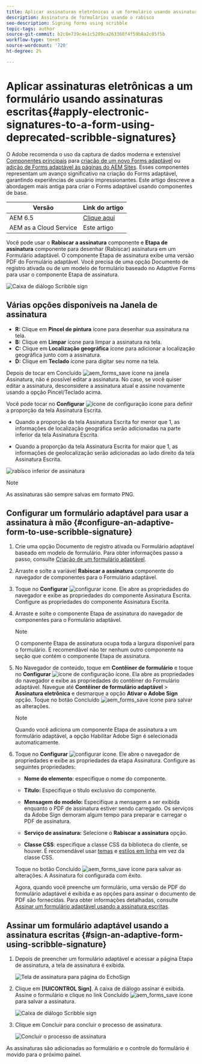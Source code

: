 ```yaml
---
title: Aplicar assinaturas eletrônicas a um formulário usando assinaturas escritas
description: Assinatura de formulários usando o rabisco
seo-description: Signing forms using scribble
topic-tags: author
source-git-commit: b2c8e739c4e1c5289ca263360f4f59b8a2c05f5b
workflow-type: tm+mt
source-wordcount: '720'
ht-degree: 2%

---
```


# Aplicar assinaturas eletrônicas a um formulário usando assinaturas escritas{#apply-electronic-signatures-to-a-form-using-deprecated-scribble-signatures}

<span class="preview"> O Adobe recomenda o uso da captura de dados moderna e extensível [Componentes principais](https://experienceleague.adobe.com/docs/experience-manager-core-components/using/adaptive-forms/introduction.html?lang=pt-br) para [criação de um novo Forms adaptável](/help/forms/creating-adaptive-form-core-components.md) ou [adição de Forms adaptável às páginas do AEM Sites](/help/forms/create-or-add-an-adaptive-form-to-aem-sites-page.md). Esses componentes representam um avanço significativo na criação do Forms adaptável, garantindo experiências de usuário impressionantes. Este artigo descreve a abordagem mais antiga para criar o Forms adaptável usando componentes de base. </span>

| Versão | Link do artigo |
| -------- | ---------------------------- |
| AEM 6.5 | [Clique aqui](https://experienceleague.adobe.com/docs/experience-manager-65/forms/adaptive-forms-basic-authoring/signing-forms-using-scribble.html) |
| AEM as a Cloud Service | Este artigo |


Você pode usar o **Rabiscar a assinatura** componente e **Etapa de assinatura** componente para desenhar (Rabiscar) assinatura em um Formulário adaptável. O componente Etapa de assinatura exibe uma versão PDF do Formulário adaptável. Você precisa de uma opção Documento de registro ativada ou de um modelo de formulário baseado no Adaptive Forms para usar o componente Etapa de assinatura.

![Caixa de diálogo Scribble sign](assets/scribble-signature.png)

## Várias opções disponíveis na Janela de assinatura

* **R:** Clique em **Pincel de pintura** ícone para desenhar sua assinatura na tela.
* **B:** Clique em **Limpar** ícone para limpar a assinatura na tela.
* **C:** Clique em **Localização geográfica** ícone para adicionar a localização geográfica junto com a assinatura.
* **D:** Clique em **Teclado** ícone para digitar seu nome na tela.

Depois de tocar em Concluído ![aem_forms_save](assets/aem_forms_save.png) ícone na janela Assinatura, não é possível editar a assinatura. No caso, se você quiser editar a assinatura, desconsidere a assinatura atual e assine novamente usando a opção Pincel/Teclado acima.

Você pode tocar no **Configurar** ![ícone de configuração](assets/configure.png) ícone para definir a proporção da tela Assinatura Escrita.
* Quando a proporção da tela Assinatura Escrita for menor que 1, as informações de localização geográfica serão adicionadas na parte inferior da tela Assinatura Escrita.


* Quando a proporção da tela Assinatura Escrita for maior que 1, as informações de geolocalização serão adicionadas ao lado direito da tela Assinatura Escrita.


![rabisco inferior de assinatura](assets/scribble-signature-aspectratio.PNG)



>[!NOTE]
>
>As assinaturas são sempre salvas em formato PNG.
>

## Configurar um formulário adaptável para usar a assinatura à mão {#configure-an-adaptive-form-to-use-scribble-signature}

1. Crie uma opção Documento de registro ativada ou Formulário adaptável baseado em modelo de formulário. Para obter informações passo a passo, consulte [Criação de um formulário adaptável](creating-adaptive-form.md).
1. Arraste e solte a variável **Rabiscar a assinatura** componente do navegador de componentes para o Formulário adaptável.
1. Toque no **Configurar** ![configurar](assets/configure.png) ícone. Ele abre as propriedades do navegador e exibe as propriedades do componente Assinatura Escrita. Configure as propriedades do componente Assinatura Escrita.
1. Arraste e solte o componente Etapa de assinatura do navegador de componentes para o Formulário adaptável.

   >[!NOTE]
   >
   >O componente Etapa de assinatura ocupa toda a largura disponível para o formulário. É recomendável não ter nenhum outro componente na seção que contém o componente Etapa de assinatura.

1. No Navegador de conteúdo, toque em **Contêiner de formulário** e toque no **Configurar** ![ícone de configuração](assets/configure.png) ícone. Ela abre as propriedades do navegador e exibe as propriedades do contêiner do Formulário adaptável. Navegue até **Contêiner de formulário adaptável** > **Assinatura eletrônica** e desmarque a opção **Ativar o Adobe Sign** opção. Toque no botão Concluído ![aem_forms_save](assets/aem_forms_save.png) ícone para salvar as alterações.

   >[!NOTE]
   >
   >Quando você adiciona um componente Etapa de assinatura a um formulário adaptável, a opção Habilitar Adobe Sign é selecionada automaticamente.

1. Toque no **Configurar** ![configurar](assets/configure.png) ícone. Ele abre o navegador de propriedades e exibe as propriedades da etapa Assinatura. Configure as seguintes propriedades:

   * **Nome do elemento**: especifique o nome do componente.

   * **Título:** Especifique o título exclusivo do componente.
   * **Mensagem do modelo:** Especifique a mensagem a ser exibida enquanto o PDF de assinatura estiver sendo carregado. Os serviços da Adobe Sign demoram algum tempo para preparar e carregar o PDF de assinatura.
   * **Serviço de assinatura:** Selecione o **Rabiscar a assinatura** opção.

   * **Classe CSS**: especifique a classe CSS da biblioteca do cliente, se houver. É recomendável usar [temas](themes.md) e [estilos em linha](inline-style-adaptive-forms.md) em vez da classe CSS.

   Toque no botão Concluído ![aem_forms_save](assets/aem_forms_save.png) ícone para salvar as alterações. A Assinatura foi configurada com êxito.

   Agora, quando você preenche um formulário, uma versão de PDF do formulário adaptável é exibida e as opções para assinar o documento de PDF são fornecidas. Para obter informações detalhadas, consulte [Assinar um formulário adaptável usando a assinatura escritas](signing-forms-using-scribble.md#sign-an-adaptive-form-using-scribble-signature).

## Assinar um formulário adaptável usando a assinatura escritas {#sign-an-adaptive-form-using-scribble-signature}

1. Depois de preencher um formulário adaptável e acessar a página Etapa de assinatura, a tela de assinatura é exibida.

   ![Tela de assinatura para página do EchoSign](assets/esignscribblesign.jpg)

1. Clique em **[!UICONTROL Sign]**. A caixa de diálogo assinar é exibida. Assine o formulário e clique no link Concluído ![aem_forms_save](assets/aem_forms_save.png) ícone para salvar a assinatura.

   ![Caixa de diálogo Scribble sign](assets/scribblewidget.png)

1. Clique em Concluir para concluir o processo de assinatura.

   ![Concluir o processo de assinatura](assets/scribblecomplete.jpg)

As assinaturas são adicionadas ao formulário e o controle do formulário é movido para o próximo painel.
